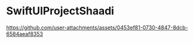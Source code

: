 # SwiftUIProjectShaadi


https://github.com/user-attachments/assets/0453ef81-0730-4847-8dcb-6584aeaf8353





